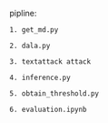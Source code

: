 pipline:

    1. get_md.py

    2. dala.py

    3. textattack attack

    4. inference.py

    5. obtain_threshold.py 

    6. evaluation.ipynb


